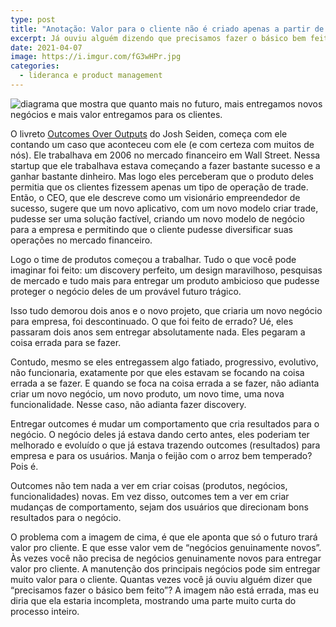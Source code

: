 ```yaml
---
type: post
title: "Anotação: Valor para o cliente não é criado apenas a partir de novidades"
excerpt: Já ouviu alguém dizendo que precisamos fazer o básico bem feito? Pois é.
date: 2021-04-07
image: https://i.imgur.com/fG3wHPr.jpg
categories:
  - lideranca e product management
---
```



![diagrama que mostra que quanto mais no futuro, mais entregamos novos negócios e mais valor entregamos para os clientes.](https://i.imgur.com/aUWB76o.png)


O livreto [Outcomes Over Outputs](https://amzn.to/3dXz1Bp) do Josh Seiden, começa com ele contando um caso que aconteceu com ele (e com certeza com muitos de nós). Ele trabalhava em 2006 no mercado financeiro em Wall Street. Nessa startup que ele trabalhava estava começando a fazer bastante sucesso e a ganhar bastante dinheiro. Mas logo eles perceberam que o produto deles permitia que os clientes fizessem apenas um tipo de operação de trade. Então, o CEO, que ele descreve como um visionário empreendedor de sucesso, sugere que um novo aplicativo, com um novo modelo criar trade, pudesse ser uma solução factível, criando um novo modelo de negócio para a empresa e permitindo que o cliente pudesse diversificar suas operações no mercado financeiro.

Logo o time de produtos começou a trabalhar. Tudo o que você pode imaginar foi feito: um discovery perfeito, um design maravilhoso, pesquisas de mercado e tudo mais para entregar um produto ambicioso que pudesse proteger o negócio deles de um provável futuro trágico.

Isso tudo demorou dois anos e o novo projeto, que criaria um novo negócio para empresa, foi descontinuado. O que foi feito de errado? Ué, eles passaram dois anos sem entregar absolutamente nada. Eles pegaram a coisa errada para se fazer.

Contudo, mesmo se eles entregassem algo fatiado, progressivo, evolutivo, não funcionaria, exatamente por que eles estavam se focando na coisa errada a se fazer. E quando se foca na coisa errada a se fazer, não adianta criar um novo negócio, um novo produto, um novo time, uma nova funcionalidade. Nesse caso, não adianta fazer discovery. 

Entregar outcomes é mudar um comportamento que cria resultados para o negócio. O negócio deles já estava dando certo antes, eles poderiam ter melhorado e evoluído o que já estava trazendo outcomes (resultados) para empresa e para os usuários. Manja o feijão com o arroz bem temperado? Pois é. 

Outcomes não tem nada a ver em criar coisas (produtos, negócios, funcionalidades) novas. Em vez disso, outcomes tem a ver em criar mudanças de comportamento, sejam dos usuários que direcionam bons resultados para o negócio.

O problema com a imagem de cima, é que ele aponta que só o futuro trará valor pro cliente. E que esse valor vem de “negócios genuinamente novos”. Às vezes você não precisa de negócios genuinamente novos para entregar valor pro cliente.   A manutenção dos principais negócios pode sim entregar muito valor para o cliente. Quantas vezes você já ouviu alguém dizer que “precisamos fazer o básico bem feito”? A imagem não está errada, mas eu diria que ela estaria incompleta, mostrando uma parte muito curta do processo inteiro. 